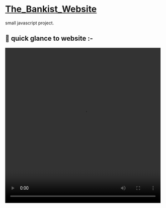 # [The_Bankist_Website](https://noorali-180.github.io/The_Bankist_Website/)

small javascript project.

## 🚀 quick glance to website :-

<video width="500" height="500" controls>
<source src ="video.mp4" type="video/mp4"> 
</video>
